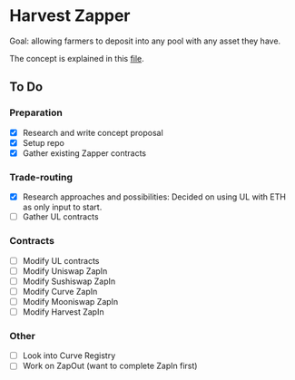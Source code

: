 # Harvest Zapper

Goal: allowing farmers to deposit into any pool with any asset they have.

The concept is explained in this [file](https://docs.google.com/document/d/1QiwMWUhAfYJnQn1-feYDpz64gLLXfqoK7UOhD8kIoyM/edit?usp=sharing).

## To Do

### Preparation
- [x] Research and write concept proposal
- [x] Setup repo
- [x] Gather existing Zapper contracts

### Trade-routing
- [x] Research approaches and possibilities: Decided on using UL with ETH as only input to start.
- [ ] Gather UL contracts

### Contracts
- [ ] Modify UL contracts
- [ ] Modify Uniswap ZapIn
- [ ] Modify Sushiswap ZapIn
- [ ] Modify Curve ZapIn
- [ ] Modify Mooniswap ZapIn
- [ ] Modify Harvest ZapIn

### Other
- [ ] Look into Curve Registry
- [ ] Work on ZapOut (want to complete ZapIn first)
